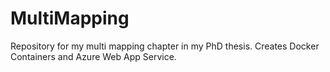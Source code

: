 # MultiMapping
Repository for my multi mapping chapter in my PhD thesis. Creates Docker Containers and Azure Web App Service.

